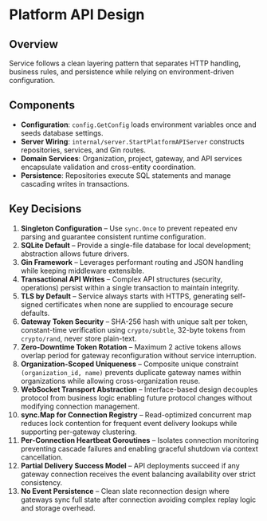 # Platform API Design

## Overview

Service follows a clean layering pattern that separates HTTP handling, business rules, and persistence while relying on environment-driven configuration.

## Components

- **Configuration**: `config.GetConfig` loads environment variables once and seeds database settings.
- **Server Wiring**: `internal/server.StartPlatformAPIServer` constructs repositories, services, and Gin routes.
- **Domain Services**: Organization, project, gateway, and API services encapsulate validation and cross-entity coordination.
- **Persistence**: Repositories execute SQL statements and manage cascading writes in transactions.

## Key Decisions

1. **Singleton Configuration** – Use `sync.Once` to prevent repeated env parsing and guarantee consistent runtime configuration.
2. **SQLite Default** – Provide a single-file database for local development; abstraction allows future drivers.
3. **Gin Framework** – Leverages performant routing and JSON handling while keeping middleware extensible.
4. **Transactional API Writes** – Complex API structures (security, operations) persist within a single transaction to maintain integrity.
5. **TLS by Default** – Service always starts with HTTPS, generating self-signed certificates when none are supplied to encourage secure defaults.
6. **Gateway Token Security** – SHA-256 hash with unique salt per token, constant-time verification using `crypto/subtle`, 32-byte tokens from `crypto/rand`, never store plain-text.
7. **Zero-Downtime Token Rotation** – Maximum 2 active tokens allows overlap period for gateway reconfiguration without service interruption.
8. **Organization-Scoped Uniqueness** – Composite unique constraint `(organization_id, name)` prevents duplicate gateway names within organizations while allowing cross-organization reuse.
9. **WebSocket Transport Abstraction** – Interface-based design decouples protocol from business logic enabling future protocol changes without modifying connection management.
10. **sync.Map for Connection Registry** – Read-optimized concurrent map reduces lock contention for frequent event delivery lookups while supporting per-gateway clustering.
11. **Per-Connection Heartbeat Goroutines** – Isolates connection monitoring preventing cascade failures and enabling graceful shutdown via context cancellation.
12. **Partial Delivery Success Model** – API deployments succeed if any gateway connection receives the event balancing availability over strict consistency.
13. **No Event Persistence** – Clean slate reconnection design where gateways sync full state after connection avoiding complex replay logic and storage overhead.
